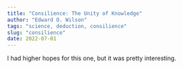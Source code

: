 ```yaml
---
title: "Consilience: The Unity of Knowledge"
author: "Edward O. Wilson"
tags: "science, deduction, consilience"
slug: "consilience"
date: 2022-07-01
---
```


I had higher hopes for this one, but it was pretty interesting.



